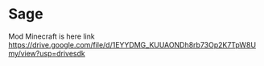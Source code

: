 # Sage
Mod Minecraft is here link https://drive.google.com/file/d/1EYYDMG_KUUAONDh8rb73Op2K7TpW8Umy/view?usp=drivesdk
